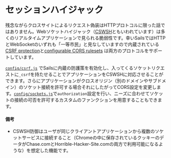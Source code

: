 # セッションハイジャック

残念ながらクロスサイトによるリクエスト偽装はHTTPプロトコルに限った話ではありません。Webソケットハイジャック（[CSWSH](http://www.christian-schneider.net/CrossSiteWebSocketHijacking.html)ともいわれています）は多くのリアルタイムアプリケーションで見られる脆弱性です。幸いSailsではHTTPとWebSocketのいずれも「一等市民」と見なしていますので内蔵されている[CSRF protection](http://beta.sailsjs.org/#/documentation/concepts/Security/CSRF.html)と[configurable CORS rulesets](http://beta.sailsjs.org/#/documentation/concepts/Security/CORS.html) は両方のプロトコルをサポートしています。

[`config/csrf.js`](http://beta.sailsjs.org/#/documentation/anatomy/myApp/config/csrf.js.html) でSailsに内蔵の防護策を有効化し、入ってくるソケットリクエストに`_csrf`を持たせることでアプリケーションをCSWSHに対応させることができます。さらにアプリケーションがクロスオリジン（別のドメインやサブドメイン）のソケット接続を許可する場合それにしたがってCORS設定を変更します。[`config/sockets.js`](http://beta.sailsjs.org/#/documentation/anatomy/myApp/config/sockets.js.html)で`authorization`設定を行い、ニーズに合わせてソケットの接続の可否を許可するカスタムのファンクションを用意することもできます。

#### 備考
+ CSWSH防御はユーザが同じクライアントアプリケーションから複数のソケットサービスに接続すること（Chromeの中に保存されているクッキーのデータがChase.comとHorrible-Hacker-Site.comの両方で利用可能になるような）を想定した機能です。




<docmeta name="uniqueID" value="SocketHijacking397141">
<docmeta name="displayName" value="Socket Hijacking">

